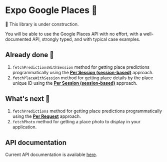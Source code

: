 # Expo Google Places 📍

🚧 This library is under construction.

You will be able to use the Google Places API with no effort, with a well-documented API, strongly typed, and with typical case examples.

## Already done 🚀

1. `fetchPredictionsWithSession` method for getting place predictions programmatically using the [**Per Session (session-based)**](https://developers.google.com/maps/billing-and-pricing/pricing#about-autocomplete-sessions) approach.
2. `fetchPlaceWithSession` method for getting place details by the place unique ID using the [**Per Session (session-based)**](https://developers.google.com/maps/billing-and-pricing/pricing#about-autocomplete-sessions) approach.

## What's next 📝

1. `fetchPredictions` method for getting place predictions programmatically using the [**Per Request**](https://developers.google.com/maps/billing-and-pricing/pricing#ac-per-request) approach.
2. `fetchPhoto` method for getting a place photo to display in your application.

## API documentation

Current API documentation is available [here](https://devpgcs.github.io/expo-google-places/).
